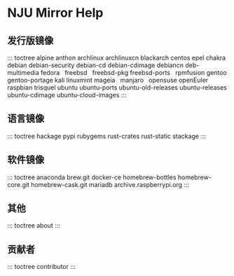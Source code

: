 # NJU Mirror Help

## 发行版镜像

::: toctree
alpine anthon archlinux archlinuxcn blackarch centos epel chakra debian
debian-security debian-cd debian-cdimage debiancn deb-multimedia fedora
  freebsd   freebsd-pkg freebsd-ports   rpmfusion gentoo gentoo-portage
kali linuxmint mageia   manjaro   opensuse openEuler raspbian trisquel
ubuntu ubuntu-ports ubuntu-old-releases ubuntu-releases ubuntu-cdimage
ubuntu-cloud-images
:::

## 语言镜像

::: toctree
hackage pypi rubygems rust-crates rust-static stackage
:::

## 软件镜像

::: toctree
anaconda brew.git docker-ce homebrew-bottles homebrew-core.git
homebrew-cask.git mariadb archive.raspberrypi.org
:::

## 其他

::: toctree
about
:::

## 贡献者

::: toctree
contributor
:::
